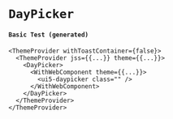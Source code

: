 # `DayPicker`

#### `Basic Test (generated)`

```
<ThemeProvider withToastContainer={false}>
  <ThemeProvider jss={{...}} theme={{...}}>
    <DayPicker>
      <WithWebComponent theme={{...}}>
        <ui5-daypicker class="" />
      </WithWebComponent>
    </DayPicker>
  </ThemeProvider>
</ThemeProvider>
```

